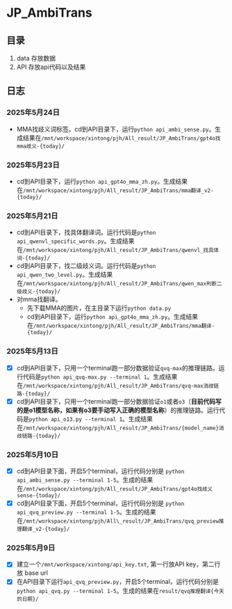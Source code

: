 # JP_AmbiTrans

## 目录
1. data 存放数据
2. API 存放api代码以及结果

## 日志
### 2025年5月24日
- MMA找歧义词标签。cd到API目录下，运行`python api_ambi_sense.py`。生成结果在`/mnt/workspace/xintong/pjh/All_result/JP_AmbiTrans/gpt4o找mma歧义-{today}/`

### 2025年5月23日
- cd到API目录下，运行`python api_gpt4o_mma_zh.py`。生成结果在`/mnt/workspace/xintong/pjh/All_result/JP_AmbiTrans/mma翻译_v2-{today}/`

### 2025年5月21日
- cd到API目录下，找具体翻译词。运行代码是`python api_qwenvl_specific_words.py`。生成结果在`/mnt/workspace/xintong/pjh/All_result/JP_AmbiTrans/qwenvl_找具体词-{today}/`
- cd到API目录下，找二级歧义词。运行代码是`python api_qwen_two_level.py`。生成结果在`/mnt/workspace/xintong/pjh/All_result/JP_AmbiTrans/qwen_max判断二级歧义-{today}/`
- 对mma找翻译。
    - 先下载MMA的图片，在主目录下运行`python data.py`
    - cd到API目录下，运行`python api_gpt4o_mma_zh.py`。生成结果在`/mnt/workspace/xintong/pjh/All_result/JP_AmbiTrans/mma翻译-{today}/`

### 2025年5月13日
- [x] cd到API目录下，只用一个terminal跑一部分数据验证`qvq-max`的推理链路。运行代码是`python api_qvq-max.py --terminal 1`。生成结果在`/mnt/workspace/xintong/pjh/All_result/JP_AmbiTrans/qvq-max消歧链路-{today}/`
- [x] cd到API目录下，只用一个terminal跑一部分数据验证`o1`或者`o3`（**目前代码写的是o1模型名称，如果有o3要手动写入正确的模型名称**）的推理链路。运行代码是`python api_o13.py --terminal 1`。生成结果在`/mnt/workspace/xintong/pjh/All_result/JP_AmbiTrans/{model_name}消歧链路-{today}/`

### 2025年5月10日
- [x] cd到API目录下面，开启5个terminal，运行代码分别是 `python api_ambi_sense.py --terminal 1-5`。生成的结果在`/mnt/workspace/xintong/pjh/All_result/JP_AmbiTrans/gpt4o找歧义sense-{today}/`
- [x] cd到API目录下面，开启5个terminal，运行代码分别是 `python api_qvq_preview.py --terminal 1-5`。生成的结果在`/mnt/workspace/xintong/pjh/All\_result/JP_AmbiTrans/qvq_preview推理翻译_v2-{today}/`

### 2025年5月9日
- [x] 建立一个`/mnt/workspace/xintong/api_key.txt`, 第一行放API key，第二行放 base url
- [x] 在API目录下运行`api_qvq_preview.py`，开启5个terminal，运行代码分别是 `python api_qvq.py --terminal 1-5`。生成的结果在`result/qvq推理翻译{今天的日期}/`
